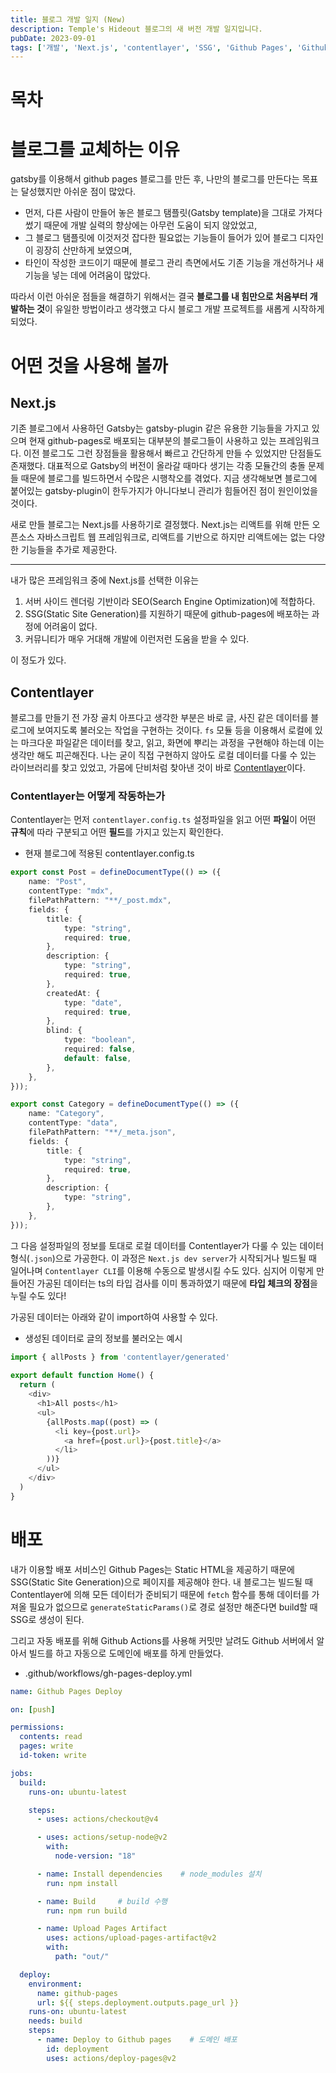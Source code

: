 ```yaml
---
title: 블로그 개발 일지 (New)
description: Temple's Hideout 블로그의 새 버전 개발 일지입니다.
pubDate: 2023-09-01
tags: ['개발', 'Next.js', 'contentlayer', 'SSG', 'Github Pages', 'Github Actions']
---
```


# 목차

# 블로그를 교체하는 이유

gatsby를 이용해서 github pages 블로그를 만든 후, 나만의 블로그를 만든다는 목표는 달성했지만 아쉬운 점이 많았다.

- 먼저, 다른 사람이 만들어 놓은 블로그 탬플릿(Gatsby template)을 그대로 가져다 썼기 때문에 개발 실력의 향상에는 아무런 도움이 되지 않았었고,
- 그 블로그 탬플릿에 이것저것 잡다한 필요없는 기능들이 들어가 있어 블로그 디자인이 굉장히 산만하게 보였으며,
- 타인이 작성한 코드이기 때문에 블로그 관리 측면에서도 기존 기능을 개선하거나 새 기능을 넣는 데에 어려움이 많았다.

따라서 이런 아쉬운 점들을 해결하기 위해서는 결국 **블로그를 내 힘만으로 처음부터 개발하는 것**이 유일한 방법이라고 생각했고 다시 블로그 개발 프로젝트를 새롭게 시작하게 되었다.

# 어떤 것을 사용해 볼까

## Next.js

기존 블로그에서 사용하던 Gatsby는 gatsby-plugin 같은 유용한 기능들을 가지고 있으며 현재 github-pages로 배포되는 대부분의 블로그들이 사용하고 있는 프레임워크다.
이전 블로그도 그런 장점들을 활용해서 빠르고 간단하게 만들 수 있었지만 단점들도 존재했다. 대표적으로 Gatsby의 버전이 올라갈 때마다 생기는 각종 모듈간의 충돌 문제들 때문에 블로그를 빌드하면서 수많은 시행착오를 겪었다.
지금 생각해보면 블로그에 붙어있는 gatsby-plugin이 한두가지가 아니다보니 관리가 힘들어진 점이 원인이었을 것이다.

새로 만들 블로그는 Next.js를 사용하기로 결정했다. Next.js는 리액트를 위해 만든 오픈소스 자바스크립트 웹 프레임워크로, 리액트를 기반으로 하지만 리액트에는 없는 다양한 기능들을 추가로 제공한다.

---

내가 많은 프레임워크 중에 Next.js를 선택한 이유는

1. 서버 사이드 렌더링 기반이라 SEO(Search Engine Optimization)에 적합하다.
2. SSG(Static Site Generation)를 지원하기 때문에 github-pages에 배포하는 과정에 어려움이 없다.
3. 커뮤니티가 매우 거대해 개발에 이런저런 도움을 받을 수 있다.

이 정도가 있다.

## Contentlayer

블로그를 만들기 전 가장 골치 아프다고 생각한 부분은 바로 글, 사진 같은 데이터를 블로그에 보여지도록 불러오는 작업을 구현하는 것이다.
`fs` 모듈 등을 이용해서 로컬에 있는 마크다운 파일같은 데이터를 찾고, 읽고, 화면에 뿌리는 과정을 구현해야 하는데 이는 생각만 해도 피곤해진다. 나는 굳이 직접 구현하지 않아도 로컬 데이터를 다룰 수 있는 라이브러리를 찾고 있었고, 가뭄에 단비처럼 찾아낸 것이 바로 [Contentlayer](https://contentlayer.dev/)이다.

### Contentlayer는 어떻게 작동하는가

Contentlayer는 먼저 `contentlayer.config.ts` 설정파일을 읽고 어떤 **파일**이 어떤 **규칙**에 따라 구분되고 어떤 **필드**를 가지고 있는지 확인한다.

- 현재 블로그에 적용된 contentlayer.config.ts
```ts
export const Post = defineDocumentType(() => ({
	name: "Post",
	contentType: "mdx",
	filePathPattern: "**/_post.mdx",
	fields: {
		title: {
			type: "string",
			required: true,
		},
		description: {
			type: "string",
			required: true,
		},
		createdAt: {
			type: "date",
			required: true,
		},
		blind: {
			type: "boolean",
			required: false,
			default: false,
		},
	},
}));

export const Category = defineDocumentType(() => ({
	name: "Category",
	contentType: "data",
	filePathPattern: "**/_meta.json",
	fields: {
		title: {
			type: "string",
			required: true,
		},
		description: {
			type: "string",
		},
	},
}));
```

그 다음 설정파일의 정보를 토대로 로컬 데이터를 Contentlayer가 다룰 수 있는 데이터 형식(`.json`)으로 가공한다. 이 과정은 `Next.js dev server`가 시작되거나 빌드될 때 일어나며 `Contentlayer CLI`를 이용해 수동으로 발생시킬 수도 있다. 심지어 이렇게 만들어진 가공된 데이터는 ts의 타입 검사를 이미 통과하였기 때문에 **타입 체크의 장점**을 누릴 수도 있다!

가공된 데이터는 아래와 같이 import하여 사용할 수 있다.

- 생성된 데이터로 글의 정보를 불러오는 예시
```ts
import { allPosts } from 'contentlayer/generated'
 
export default function Home() {
  return (
    <div>
      <h1>All posts</h1>
      <ul>
        {allPosts.map((post) => (
          <li key={post.url}>
            <a href={post.url}>{post.title}</a>
          </li>
        ))}
      </ul>
    </div>
  )
}
```

# 배포

내가 이용할 배포 서비스인 Github Pages는 Static HTML을 제공하기 때문에 SSG(Static Site Generation)으로 페이지를 제공해야 한다. 내 블로그는 빌드될 때 Contentlayer에 의해 모든 데이터가 준비되기 때문에 `fetch` 함수를 통해 데이터를 가져올 필요가 없으므로 `generateStaticParams()`로 경로 설정만 해준다면 build할 때 SSG로 생성이 된다.

그리고 자동 배포를 위해 Github Actions를 사용해 커밋만 날려도 Github 서버에서 알아서 빌드를 하고 자동으로 도메인에 배포를 하게 만들었다.

- .github/workflows/gh-pages-deploy.yml
```yml
name: Github Pages Deploy

on: [push]

permissions:
  contents: read
  pages: write
  id-token: write

jobs:
  build:
    runs-on: ubuntu-latest

    steps:
      - uses: actions/checkout@v4

      - uses: actions/setup-node@v2
        with:
          node-version: "18"

      - name: Install dependencies    # node_modules 설치
        run: npm install

      - name: Build     # build 수행
        run: npm run build

      - name: Upload Pages Artifact
        uses: actions/upload-pages-artifact@v2
        with:
          path: "out/"

  deploy:
    environment:
      name: github-pages
      url: ${{ steps.deployment.outputs.page_url }}
    runs-on: ubuntu-latest
    needs: build
    steps:
      - name: Deploy to Github pages    # 도메인 배포
        id: deployment
        uses: actions/deploy-pages@v2
```
